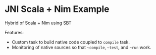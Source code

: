 # JNI Scala + Nim Example

Hybrid of Scala + Nim using SBT

Features:

- Custom task to build native code coupled to `compile` task.
- Monitoring of native sources so that `~compile`, `~test`, and `~run` work.

